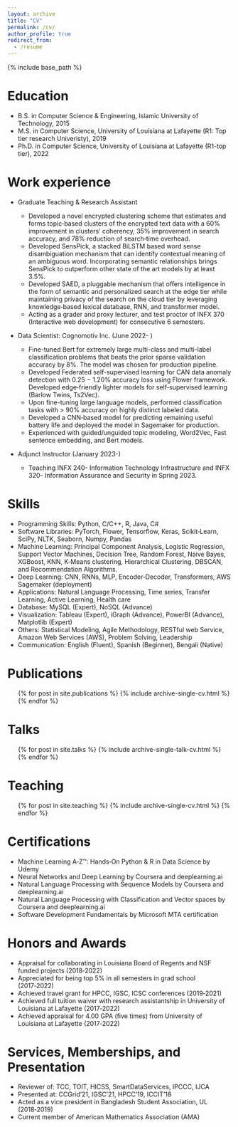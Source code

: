 ```yaml
---
layout: archive
title: "CV"
permalink: /cv/
author_profile: true
redirect_from:
  - /resume
---
```


{% include base_path %}

Education
======
* B.S. in Computer Science & Engineering, Islamic University of Technology, 2015
* M.S. in Computer Science, University of Louisiana at Lafayette (R1: Top tier research Univeristy), 2019
* Ph.D. in Computer Science, University of Louisiana at Lafayette (R1-top tier), 2022

Work experience
======
* Graduate Teaching & Research Assistant
	* Developed a novel encrypted clustering scheme that estimates and forms topic‑based clusters of the encrypted text data with a 60% improvement in clusters’ coherency, 35% improvement in search accuracy, and 78% reduction of search‑time overhead.
	* Developed SensPick, a stacked BiLSTM based word sense disambiguation mechanism that can identify contextual meaning of an ambiguous word. Incorporating semantic relationships brings SensPick to outperform other state of the art models by at least 3.5%.
	* Developed SAED, a pluggable mechanism that offers intelligence in the form of semantic and personalized search at the edge tier while maintaining privacy of the search on the cloud tier by leveraging knowledge‑based lexical database, RNN, and transformer model.
	* Acting as a grader and proxy lecturer, and test proctor of INFX 370 (Interactive web development) for consecutive 6 semesters.

* Data Scientist: Cognomotiv Inc. (June 2022- )
	* Fine-tuned Bert for extremely large multi-class and multi-label classification problems that beats the prior sparse validation accuracy by 8%. The model was chosen for production pipeline.
	* Developed Federated self-supervised learning for CAN data anomaly detection with 0.25 − 1.20% accuracy loss using Flower framework. Developed edge‑friendly lighter models for self‑supervised learning (Barlow Twins, Ts2Vec).
	* Upon fine-tuning large language models, performed classification tasks with > 90% accuracy on highly distinct labeled data.
	* Developed a CNN‑based model for predicting remaining useful battery life and deployed the model in Sagemaker for production.
	* Experienced with guided/unguided topic modeling, Word2Vec, Fast sentence embedding, and Bert models.  

* Adjunct Instructor (January 2023-)
	* Teaching INFX 240- Information Technology Infrastructure and INFX 320- Information Assurance and Security in Spring 2023.

Skills
======
* Programming Skills: Python, C/C++, R, Java, C#
* Software Libraries: PyTorch, Flower, Tensorflow, Keras, Scikit‑Learn, SciPy, NLTK, Seaborn, Numpy, Pandas
* Machine Learning: Principal Component Analysis, Logistic Regression, Support Vector Machines, Decision Tree, Random Forest, Naive Bayes, XGBoost, KNN, K‑Means clustering, Hierarchical Clustering, DBSCAN, and Recommendation Algorithms.
* Deep Learning: CNN, RNNs, MLP, Encoder‑Decoder, Transformers, AWS Sagemaker (deployment)
* Applications: Natural Language Processing, Time series, Transfer Learning, Active Learning, Health care
* Database: MySQL (Expert), NoSQL (Advance)
* Visualization: Tableau (Expert), iGraph (Advance), PowerBI (Advance), Matplotlib (Expert)
* Others: Statistical Modeling, Agile Methodology, RESTful web Service, Amazon Web Services (AWS), Problem Solving, Leadership
* Communication: English (Fluent), Spanish (Beginner), Bengali (Native)

Publications
======
  <ul>{% for post in site.publications %}
    {% include archive-single-cv.html %}
  {% endfor %}</ul>
  
Talks
======
  <ul>{% for post in site.talks %}
    {% include archive-single-talk-cv.html %}
  {% endfor %}</ul>
  
Teaching
======
  <ul>{% for post in site.teaching %}
    {% include archive-single-cv.html %}
  {% endfor %}</ul>

Certifications
======
* Machine Learning A‑Z™: Hands‑On Python & R in Data Science by Udemy
* Neural Networks and Deep Learning by Coursera and deeplearning.ai
* Natural Language Processing with Sequence Models by Coursera and deeplearning.ai
* Natural Language Processing with Classification and Vector spaces by Coursera and deeplearning.ai
* Software Development Fundamentals by Microsoft MTA certification


Honors and Awards
======
* Appraisal for collaborating in Louisiana Board of Regents and NSF funded projects (2018‑2022)
* Appreciated for being top 5% in all semesters in grad school (2017‑2022)
* Achieved travel grant for HPCC, IGSC, ICSC conferences (2019‑2021)
* Achieved full tuition waiver with research assistantship in University of Louisiana at Lafayette (2017‑2022)
* Achieved appraisal for 4.00 GPA (five times) from University of Louisiana at Lafayette (2017‑2022)
  
Services, Memberships, and Presentation
======
* Reviewer of: TCC, TOIT, HICSS, SmartDataServices, IPCCC, IJCA
* Presented at: CCGrid’21, IGSC’21, HPCC’19, ICCIT’18
* Acted as a vice president in Bangladesh Student Association, UL (2018‑2019)
* Current member of American Mathematics Association (AMA)
